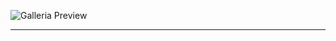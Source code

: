 ![Galleria Preview](https://github.com/Usef-Aly/GALLERIA/assets/152383333/25296d3b-b924-4478-be09-9aefce787dba)
_________________________________________________________________________________________________________________________

